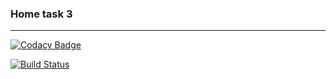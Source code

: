 <h3>Home task 3</h3>


<hr>


[![Codacy Badge](https://api.codacy.com/project/badge/Grade/2e26a4f2bc904c339ce735da88eb7649)](https://www.codacy.com/app/KomarAnton/DB_LAB_3?utm_source=github.com&amp;utm_medium=referral&amp;utm_content=KomarAnton/DB_LAB_3&amp;utm_campaign=Badge_Grade)
 
[![Build Status](https://travis-ci.org/KomarAnton/DB_LAB_3.svg?branch=master)](https://travis-ci.org/KomarAnton/travis-hx)
